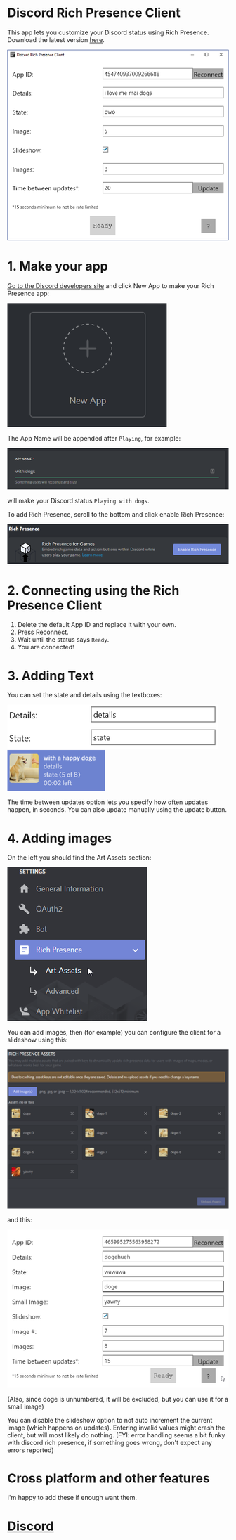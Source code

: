 # Discord Rich Presence Client
This app lets you customize your Discord status using Rich Presence. Download the latest version [here](https://github.com/Thomas-QM/RichPresenceClient/releases).

![UI](./img/2018-08-03-18-17-37.png)

# 1. Make your app
[Go to the Discord developers site](https://discordapp.com/developers/applications/me) and click New App to make your Rich Presence app:

![2018-07-09-14-37-29](img/2018-07-09-14-37-29.png)

The App Name will be appended after ``Playing``, for example:

![2018-07-09-22-57-46](img/2018-07-09-22-57-46.png)

will make your Discord status ``Playing with dogs``.

To add Rich Presence, scroll to the bottom and click enable Rich Presence:

![2018-07-09-14-39-38](img/2018-07-09-14-39-38.png)

# 2. Connecting using the Rich Presence Client
1. Delete the default App ID and replace it with your own.
2. Press Reconnect.
3. Wait until the status says ``Ready``.
4. You are connected!

# 3. Adding Text
You can set the state and details using the textboxes:

![2018-07-10-01-05-33](img/2018-07-10-01-05-33.png)
![2018-07-10-01-05-13](img/2018-07-10-01-05-13.png)

The time between updates option lets you specify how often updates happen, in seconds. You can also update manually using the update button.

# 4. Adding images

On the left you should find the Art Assets section:

![assets](img/artassets.png)

You can add images, then (for example) you can configure the client for a slideshow using this:

![](/img/assetexample.png)

and this:

![](/img/clientexample.png)

(Also, since doge is unnumbered, it will be excluded, but you can use it for a small image)

You can disable the slideshow option to not auto increment the current image (which happens on updates).
Entering invalid values might crash the client, but will most likely do nothing. (FYI: error handling seems a bit funky with discord rich presence, if something goes wrong, don't expect any errors reported)

# Cross platform and other features
I'm happy to add these if enough want them.

# [Discord](https://discord.gg/8pK5sAY)
